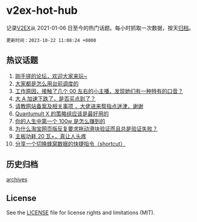 # v2ex-hot-hub

 记录[V2EX](https://www.v2ex.com/)从 2021-01-06 日至今的热门话题。每小时抓取一次数据，按天[归档](archives)。

`更新时间：2023-10-22 11:08:24 +0800`

## 热议话题

1. [刚手搓的论坛，欢迎大家来玩~](https://www.v2ex.com/t/984105)
1. [大家都是怎么用台前调度的](https://www.v2ex.com/t/984025)
1. [工作原因，接触了几个 00 左右的小主播，发现她们有一种特有的口音？](https://www.v2ex.com/t/984075)
1. [大 A 加速下跌了，是否买点到了？](https://www.v2ex.com/t/984122)
1. [请教网站备案及相关事项 ，大佬进来帮指点迷津，谢谢](https://www.v2ex.com/t/984039)
1. [Quantumult X 的策略组应该是最好用的](https://www.v2ex.com/t/984059)
1. [你的人生中第一个 100w 是怎么赚到的](https://www.v2ex.com/t/984185)
1. [为什么淘宝网页版反复要求拖动滑块验证而且总是验证失败？](https://www.v2ex.com/t/984092)
1. [主板功耗 20 瓦+，真让人头疼](https://www.v2ex.com/t/984162)
1. [分享一个切换蜂窝数据的快捷指令（shortcut）](https://www.v2ex.com/t/984023)

## 历史归档

[archives](archives)

## License

See the [LICENSE](LICENSE) file for license rights and limitations (MIT).
